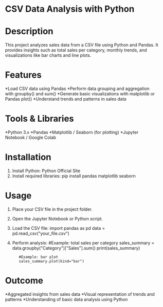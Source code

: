 # CSV Data Analysis with Python

# Description
This project analyzes sales data from a CSV file using Python and Pandas. It provides insights such as total sales per category, monthly trends, and visualizations like bar charts and line plots.

# Features
*Load CSV data using Pandas
*Perform data grouping and aggregation with groupby() and sum()
*Generate basic visualizations with matplotlib or Pandas plot()
*Understand trends and patterns in sales data

# Tools & Libraries
*Python 3.x
*Pandas
*Matplotlib / Seaborn (for plotting)
*Jupyter Notebook / Google Colab

# Installation
1. Install Python: Python Official Site
2. Install required libraries:
           pip install pandas matplotlib seaborn

# Usage
1. Place your CSV file in the project folder.
2. Open the Jupyter Notebook or Python script.
3. Load the CSV file:
          import pandas as pd
          data = pd.read_csv("your_file.csv")
4. Perform analysis:
          #Example: total sales per category
          sales_summary = data.groupby("Category")["Sales"].sum()
          print(sales_summary)

          #Example: bar plot
          sales_summary.plot(kind="bar")

# Outcome
*Aggregated insights from sales data
*Visual representation of trends and patterns
*Understanding of basic data analysis using Python
